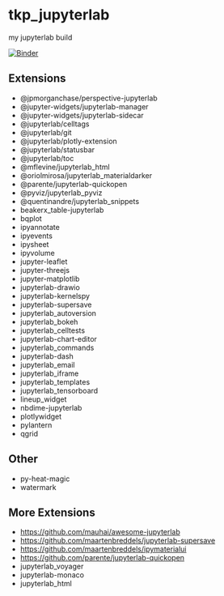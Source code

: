 # tkp_jupyterlab
my jupyterlab build

[![Binder](http://mybinder.org/badge_logo.svg)](http://beta.mybinder.org/v2/gh/timkpaine/tkp_jupyterlab/master?urlpath=lab)

## Extensions
- @jpmorganchase/perspective-jupyterlab
- @jupyter-widgets/jupyterlab-manager
- @jupyter-widgets/jupyterlab-sidecar
- @jupyterlab/celltags
- @jupyterlab/git
- @jupyterlab/plotly-extension
- @jupyterlab/statusbar
- @jupyterlab/toc
- @mflevine/jupyterlab_html
- @oriolmirosa/jupyterlab_materialdarker
- @parente/jupyterlab-quickopen
- @pyviz/jupyterlab_pyviz
- @quentinandre/jupyterlab_snippets
- beakerx_table-jupyterlab
- bqplot
- ipyannotate
- ipyevents
- ipysheet
- ipyvolume
- jupyter-leaflet
- jupyter-threejs
- jupyter-matplotlib
- jupyterlab-drawio
- jupyterlab-kernelspy
- jupyterlab-supersave
- jupyterlab_autoversion
- jupyterlab_bokeh
- jupyterlab_celltests
- jupyterlab-chart-editor
- jupyterlab_commands
- jupyterlab-dash
- jupyterlab_email
- jupyterlab_iframe
- jupyterlab_templates
- jupyterlab_tensorboard
- lineup_widget
- nbdime-jupyterlab
- plotlywidget
- pylantern
- qgrid

## Other
- py-heat-magic
- watermark

## More Extensions
- https://github.com/mauhai/awesome-jupyterlab
- https://github.com/maartenbreddels/jupyterlab-supersave
- https://github.com/maartenbreddels/ipymaterialui
- https://github.com/parente/jupyterlab-quickopen
- jupyterlab_voyager
- jupyterlab-monaco
- jupyterlab_html

